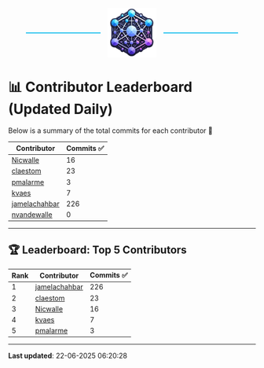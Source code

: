 <p align="center">
  <span style="display: inline-block; width: 30%; border-top: 2px solid #1bbfed; vertical-align: middle;"></span>
  <img src="../logo/belengexplogo.png" alt="Innersource Logo" style="width:20%; vertical-align: middle; margin: 0 10px;" />
  <span style="display: inline-block; width: 30%; border-top: 2px solid #1bbfed; vertical-align: middle;"></span>
</p> 

# 📊 Contributor Leaderboard (Updated Daily)

Below is a summary of the total commits for each contributor 🚀

| Contributor  | Commits ✅ |
|-------------| --------|
| [Nicwalle](https://github.com/Nicwalle) | 16 | 
| [claestom](https://github.com/claestom) | 23 | 
| [pmalarme](https://github.com/pmalarme) | 3 | 
| [kvaes](https://github.com/kvaes) | 7 | 
| [jamelachahbar](https://github.com/jamelachahbar) | 226 | 
| [nvandewalle](https://github.com/nvandewalle) | 0 | 

----

## 🏆 Leaderboard: Top 5 Contributors 

| Rank | Contributor | Commits ✅ |
|------|-------------|---------|
| 1 | [jamelachahbar](https://github.com/jamelachahbar) | 226 |
| 2 | [claestom](https://github.com/claestom) | 23 |
| 3 | [Nicwalle](https://github.com/Nicwalle) | 16 |
| 4 | [kvaes](https://github.com/kvaes) | 7 |
| 5 | [pmalarme](https://github.com/pmalarme) | 3 |

----

**Last updated**: 22-06-2025 06:20:28